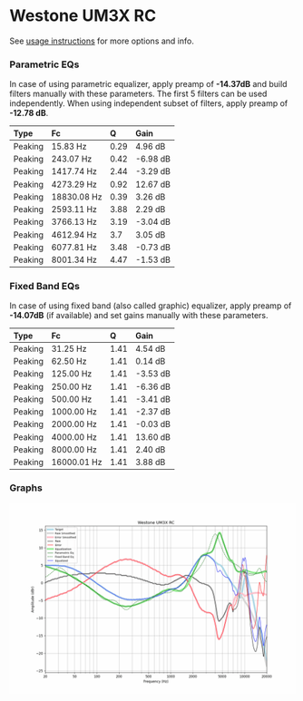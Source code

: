 # Westone UM3X RC
See [usage instructions](https://github.com/jaakkopasanen/AutoEq#usage) for more options and info.

### Parametric EQs
In case of using parametric equalizer, apply preamp of **-14.37dB** and build filters manually
with these parameters. The first 5 filters can be used independently.
When using independent subset of filters, apply preamp of **-12.78 dB**.

| Type    | Fc          |    Q | Gain     |
|:--------|:------------|:-----|:---------|
| Peaking | 15.83 Hz    | 0.29 | 4.96 dB  |
| Peaking | 243.07 Hz   | 0.42 | -6.98 dB |
| Peaking | 1417.74 Hz  | 2.44 | -3.29 dB |
| Peaking | 4273.29 Hz  | 0.92 | 12.67 dB |
| Peaking | 18830.08 Hz | 0.39 | 3.26 dB  |
| Peaking | 2593.11 Hz  | 3.88 | 2.29 dB  |
| Peaking | 3766.13 Hz  | 3.19 | -3.04 dB |
| Peaking | 4612.94 Hz  | 3.7  | 3.05 dB  |
| Peaking | 6077.81 Hz  | 3.48 | -0.73 dB |
| Peaking | 8001.34 Hz  | 4.47 | -1.53 dB |

### Fixed Band EQs
In case of using fixed band (also called graphic) equalizer, apply preamp of **-14.07dB**
(if available) and set gains manually with these parameters.

| Type    | Fc          |    Q | Gain     |
|:--------|:------------|:-----|:---------|
| Peaking | 31.25 Hz    | 1.41 | 4.54 dB  |
| Peaking | 62.50 Hz    | 1.41 | 0.14 dB  |
| Peaking | 125.00 Hz   | 1.41 | -3.53 dB |
| Peaking | 250.00 Hz   | 1.41 | -6.36 dB |
| Peaking | 500.00 Hz   | 1.41 | -3.41 dB |
| Peaking | 1000.00 Hz  | 1.41 | -2.37 dB |
| Peaking | 2000.00 Hz  | 1.41 | -0.03 dB |
| Peaking | 4000.00 Hz  | 1.41 | 13.60 dB |
| Peaking | 8000.00 Hz  | 1.41 | 2.40 dB  |
| Peaking | 16000.01 Hz | 1.41 | 3.88 dB  |

### Graphs
![](./Westone%20UM3X%20RC.png)